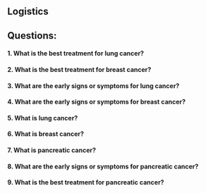 ## Logistics
## Questions:
#### 1. What is the best treatment for lung cancer?
#### 2. What is the best treatment for breast cancer?
#### 3. What are the early signs or symptoms for lung cancer?
#### 4. What are the early signs or symptoms for breast cancer?
#### 5. What is lung cancer?
#### 6. What is breast cancer?
#### 7. What is pancreatic cancer?
#### 8. What are the early signs or symptoms for pancreatic cancer?
#### 9. What is the best treatment for pancreatic cancer?

